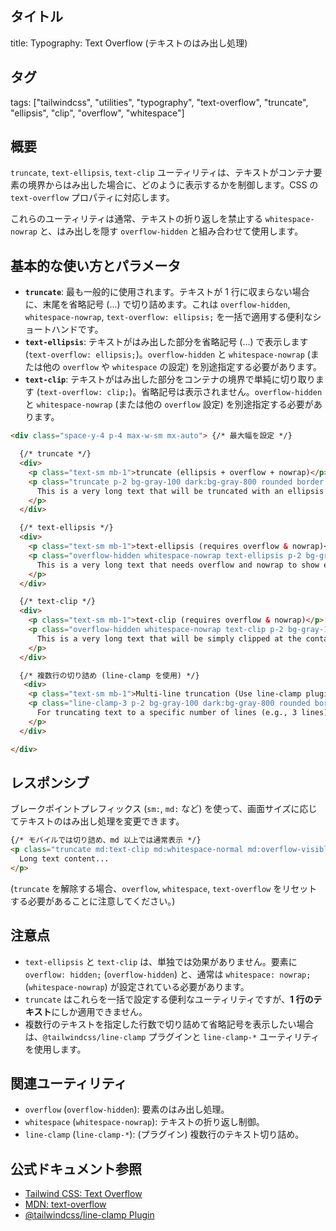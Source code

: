 ## タイトル
title: Typography: Text Overflow (テキストのはみ出し処理)

## タグ
tags: ["tailwindcss", "utilities", "typography", "text-overflow", "truncate", "ellipsis", "clip", "overflow", "whitespace"]

## 概要
`truncate`, `text-ellipsis`, `text-clip` ユーティリティは、テキストがコンテナ要素の境界からはみ出した場合に、どのように表示するかを制御します。CSS の `text-overflow` プロパティに対応します。

これらのユーティリティは通常、テキストの折り返しを禁止する `whitespace-nowrap` と、はみ出しを隠す `overflow-hidden` と組み合わせて使用します。

## 基本的な使い方とパラメータ

*   **`truncate`**: 最も一般的に使用されます。テキストが 1 行に収まらない場合に、末尾を省略記号 (...) で切り詰めます。これは `overflow-hidden`, `whitespace-nowrap`, `text-overflow: ellipsis;` を一括で適用する便利なショートハンドです。
*   **`text-ellipsis`**: テキストがはみ出した部分を省略記号 (...) で表示します (`text-overflow: ellipsis;`)。`overflow-hidden` と `whitespace-nowrap` (または他の `overflow` や `whitespace` の設定) を別途指定する必要があります。
*   **`text-clip`**: テキストがはみ出した部分をコンテナの境界で単純に切り取ります (`text-overflow: clip;`)。省略記号は表示されません。`overflow-hidden` と `whitespace-nowrap` (または他の `overflow` 設定) を別途指定する必要があります。

```html
<div class="space-y-4 p-4 max-w-sm mx-auto"> {/* 最大幅を設定 */}

  {/* truncate */}
  <div>
    <p class="text-sm mb-1">truncate (ellipsis + overflow + nowrap)</p>
    <p class="truncate p-2 bg-gray-100 dark:bg-gray-800 rounded border dark:border-gray-700">
      This is a very long text that will be truncated with an ellipsis at the end.
    </p>
  </div>

  {/* text-ellipsis */}
  <div>
    <p class="text-sm mb-1">text-ellipsis (requires overflow & nowrap)</p>
    <p class="overflow-hidden whitespace-nowrap text-ellipsis p-2 bg-gray-100 dark:bg-gray-800 rounded border dark:border-gray-700">
      This is a very long text that needs overflow and nowrap to show ellipsis.
    </p>
  </div>

  {/* text-clip */}
  <div>
    <p class="text-sm mb-1">text-clip (requires overflow & nowrap)</p>
    <p class="overflow-hidden whitespace-nowrap text-clip p-2 bg-gray-100 dark:bg-gray-800 rounded border dark:border-gray-700">
      This is a very long text that will be simply clipped at the container edge.
    </p>
  </div>

  {/* 複数行の切り詰め (line-clamp を使用) */}
   <div>
    <p class="text-sm mb-1">Multi-line truncation (Use line-clamp plugin)</p>
    <p class="line-clamp-3 p-2 bg-gray-100 dark:bg-gray-800 rounded border dark:border-gray-700">
      For truncating text to a specific number of lines (e.g., 3 lines), use the `@tailwindcss/line-clamp` plugin and the `line-clamp-*` utility. This text will be clamped after the third line if it's long enough. Lorem ipsum dolor sit amet, consectetur adipiscing elit.
    </p>
  </div>

</div>
```

## レスポンシブ

ブレークポイントプレフィックス (`sm:`, `md:` など) を使って、画面サイズに応じてテキストのはみ出し処理を変更できます。

```html
{/* モバイルでは切り詰め、md 以上では通常表示 */}
<p class="truncate md:text-clip md:whitespace-normal md:overflow-visible ...">
  Long text content...
</p>
```
(`truncate` を解除する場合、`overflow`, `whitespace`, `text-overflow` をリセットする必要があることに注意してください。)

## 注意点

*   `text-ellipsis` と `text-clip` は、単独では効果がありません。要素に `overflow: hidden;` (`overflow-hidden`) と、通常は `whitespace: nowrap;` (`whitespace-nowrap`) が設定されている必要があります。
*   `truncate` はこれらを一括で設定する便利なユーティリティですが、**1 行のテキスト**にしか適用できません。
*   複数行のテキストを指定した行数で切り詰めて省略記号を表示したい場合は、`@tailwindcss/line-clamp` プラグインと `line-clamp-*` ユーティリティを使用します。

## 関連ユーティリティ

*   `overflow` (`overflow-hidden`): 要素のはみ出し処理。
*   `whitespace` (`whitespace-nowrap`): テキストの折り返し制御。
*   `line-clamp` (`line-clamp-*`): (プラグイン) 複数行のテキスト切り詰め。

## 公式ドキュメント参照
*   [Tailwind CSS: Text Overflow](https://tailwindcss.com/docs/text-overflow)
*   [MDN: text-overflow](https://developer.mozilla.org/en-US/docs/Web/CSS/text-overflow)
*   [@tailwindcss/line-clamp Plugin](https://github.com/tailwindlabs/tailwindcss-line-clamp)